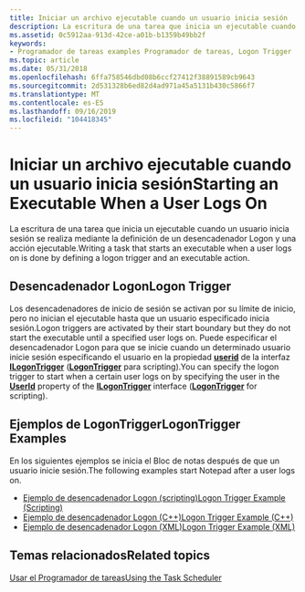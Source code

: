 ```yaml
---
title: Iniciar un archivo ejecutable cuando un usuario inicia sesión
description: La escritura de una tarea que inicia un ejecutable cuando un usuario inicia sesión se realiza mediante la definición de un desencadenador Logon y una acción ejecutable.
ms.assetid: 0c5912aa-913d-42ce-a01b-b1359b49bb2f
keywords:
- Programador de tareas examples Programador de tareas, Logon Trigger
ms.topic: article
ms.date: 05/31/2018
ms.openlocfilehash: 6ffa758546dbd08b6ccf27412f38891589cb9643
ms.sourcegitcommit: 2d531328b6ed82d4ad971a45a5131b430c5866f7
ms.translationtype: MT
ms.contentlocale: es-ES
ms.lasthandoff: 09/16/2019
ms.locfileid: "104418345"
---
```

# <a name="starting-an-executable-when-a-user-logs-on"></a><span data-ttu-id="aede7-104">Iniciar un archivo ejecutable cuando un usuario inicia sesión</span><span class="sxs-lookup"><span data-stu-id="aede7-104">Starting an Executable When a User Logs On</span></span>

<span data-ttu-id="aede7-105">La escritura de una tarea que inicia un ejecutable cuando un usuario inicia sesión se realiza mediante la definición de un desencadenador Logon y una acción ejecutable.</span><span class="sxs-lookup"><span data-stu-id="aede7-105">Writing a task that starts an executable when a user logs on is done by defining a logon trigger and an executable action.</span></span>

## <a name="logon-trigger"></a><span data-ttu-id="aede7-106">Desencadenador Logon</span><span class="sxs-lookup"><span data-stu-id="aede7-106">Logon Trigger</span></span>

<span data-ttu-id="aede7-107">Los desencadenadores de inicio de sesión se activan por su límite de inicio, pero no inician el ejecutable hasta que un usuario especificado inicia sesión.</span><span class="sxs-lookup"><span data-stu-id="aede7-107">Logon triggers are activated by their start boundary but they do not start the executable until a specified user logs on.</span></span> <span data-ttu-id="aede7-108">Puede especificar el desencadenador Logon para que se inicie cuando un determinado usuario inicie sesión especificando el usuario en la propiedad [**userid**](/windows/desktop/api/taskschd/nf-taskschd-ilogontrigger-get_userid) de la interfaz [**ILogonTrigger**](/windows/desktop/api/taskschd/nn-taskschd-ilogontrigger) ([**LogonTrigger**](logontrigger.md) para scripting).</span><span class="sxs-lookup"><span data-stu-id="aede7-108">You can specify the logon trigger to start when a certain user logs on by specifying the user in the [**UserId**](/windows/desktop/api/taskschd/nf-taskschd-ilogontrigger-get_userid) property of the [**ILogonTrigger**](/windows/desktop/api/taskschd/nn-taskschd-ilogontrigger) interface ([**LogonTrigger**](logontrigger.md) for scripting).</span></span>

## <a name="logontrigger-examples"></a><span data-ttu-id="aede7-109">Ejemplos de LogonTrigger</span><span class="sxs-lookup"><span data-stu-id="aede7-109">LogonTrigger Examples</span></span>

<span data-ttu-id="aede7-110">En los siguientes ejemplos se inicia el Bloc de notas después de que un usuario inicie sesión.</span><span class="sxs-lookup"><span data-stu-id="aede7-110">The following examples start Notepad after a user logs on.</span></span>

-   [<span data-ttu-id="aede7-111">Ejemplo de desencadenador Logon (scripting)</span><span class="sxs-lookup"><span data-stu-id="aede7-111">Logon Trigger Example (Scripting)</span></span>](logon-trigger-example--scripting-.md)
-   [<span data-ttu-id="aede7-112">Ejemplo de desencadenador Logon (C++)</span><span class="sxs-lookup"><span data-stu-id="aede7-112">Logon Trigger Example (C++)</span></span>](logon-trigger-example--c---.md)
-   [<span data-ttu-id="aede7-113">Ejemplo de desencadenador Logon (XML)</span><span class="sxs-lookup"><span data-stu-id="aede7-113">Logon Trigger Example (XML)</span></span>](logon-trigger-example--xml-.md)

## <a name="related-topics"></a><span data-ttu-id="aede7-114">Temas relacionados</span><span class="sxs-lookup"><span data-stu-id="aede7-114">Related topics</span></span>

<dl> <dt>

[<span data-ttu-id="aede7-115">Usar el Programador de tareas</span><span class="sxs-lookup"><span data-stu-id="aede7-115">Using the Task Scheduler</span></span>](using-the-task-scheduler.md)
</dt> </dl>

 

 




